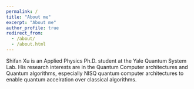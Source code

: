 ```yaml
---
permalink: /
title: "About me"
excerpt: "About me"
author_profile: true
redirect_from: 
  - /about/
  - /about.html
---
```


Shifan Xu is an Applied Physics Ph.D. student at the Yale Quantum System Lab. His research interests are in the Quantum Computer architectures and Quantum algorithms, especially NISQ quantum computer architectures to enable quantum accelration over classical algorithms.


